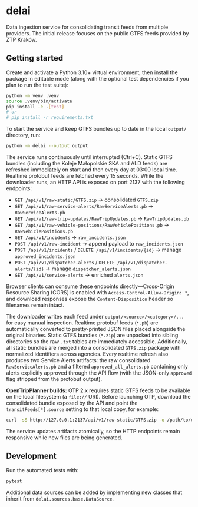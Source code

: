 # delai

Data ingestion service for consolidating transit feeds from multiple providers. The initial release focuses on the public GTFS feeds provided by ZTP Kraków.

## Getting started

Create and activate a Python 3.10+ virtual environment, then install the package in editable mode (along with the optional test dependencies if you plan to run the test suite):

```bash
python -m venv .venv
source .venv/bin/activate
pip install -e .[test]
# or
# pip install -r requirements.txt
```

To start the service and keep GTFS bundles up to date in the local `output/` directory, run:

```bash
python -m delai --output output
```

The service runs continuously until interrupted (Ctrl+C). Static GTFS bundles (including the Koleje Małopolskie SKA and ALD feeds) are refreshed immediately on start and then every day at 03:00 local time. Realtime protobuf feeds are fetched every 15 seconds. While the downloader runs, an HTTP API is exposed on port 2137 with the following endpoints:

- `GET /api/v1/raw-static/GTFS.zip` → consolidated `GTFS.zip`
- `GET /api/v1/raw-service-alerts/RawServiceAlerts.pb` → `RawServiceAlerts.pb`
- `GET /api/v1/raw-trip-updates/RawTripUpdates.pb` → `RawTripUpdates.pb`
- `GET /api/v1/raw-vehicle-positions/RawVehiclePositions.pb` → `RawVehiclePositions.pb`
- `GET /api/v1/incidents` → `raw_incidents.json`
- `POST /api/v1/raw-incident` → append payload to `raw_incidents.json`
- `POST /api/v1/incidents` / `DELETE /api/v1/incidents/{id}` → manage `approved_incidents.json`
- `POST /api/v1/dispatcher-alerts` / `DELETE /api/v1/dispatcher-alerts/{id}` → manage `dispatcher_alerts.json`
- `GET /api/v1/service-alerts` → enriched `alerts.json`

Browser clients can consume these endpoints directly—Cross-Origin Resource Sharing (CORS) is enabled with `Access-Control-Allow-Origin: *`, and download responses expose the `Content-Disposition` header so filenames remain intact.

The downloader writes each feed under `output/<source>/<category>/...` for easy manual inspection.
Realtime protobuf feeds (`*.pb`) are automatically converted to pretty-printed JSON files placed alongside the original binaries.
Static GTFS bundles (`*.zip`) are unpacked into sibling directories so the raw `.txt` tables are immediately accessible.
Additionally, all static bundles are merged into a consolidated `GTFS.zip` package with normalized identifiers across agencies.
Every realtime refresh also produces two Service Alerts artifacts: the raw consolidated `RawServiceAlerts.pb` and a filtered `approved_all_alerts.pb` containing only alerts explicitly approved through the API flow (with the JSON-only `approved` flag stripped from the protobuf output).

**OpenTripPlanner builds:** OTP 2.x requires static GTFS feeds to be available on the local filesystem (a `file://` URI).
Before launching OTP, download the consolidated bundle exposed by the API and point the `transitFeeds[*].source` setting to that local copy, for example:

```bash
curl -sS http://127.0.0.1:2137/api/v1/raw-static/GTFS.zip -o /path/to/uploaded-data/GTFS.zip
```

The service updates artifacts atomically, so the HTTP endpoints remain responsive while new files are being generated.

## Development

Run the automated tests with:

```bash
pytest
```

Additional data sources can be added by implementing new classes that inherit from `delai.sources.base.DataSource`.
